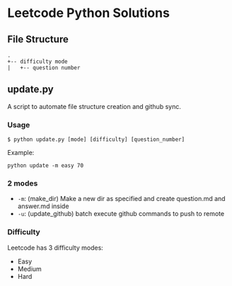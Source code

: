 # Leetcode Python Solutions

## File Structure

```
.
+-- difficulty mode
|   +-- question number
```

## update.py

A script to automate file structure creation and github sync.

### Usage
`$ python update.py [mode] [difficulty] [question_number]`

Example:

`python update -m easy 70`

### 2 modes

 - `-m`: (make_dir) Make a new dir as specified and create question.md and answer.md inside
 - `-u`: (update_github) batch execute github commands to push to remote

### Difficulty

Leetcode has 3 difficulty modes:

 - Easy
 - Medium
 - Hard
